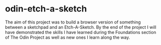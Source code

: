 # odin-etch-a-sketch

The aim of this project was to build a browser version of something between a sketchpad and an Etch-A-Sketch. By the end of the project I will have demonstrated the skills I have learned during the Foundations section of The Odin Project as well as new ones I learn along the way.